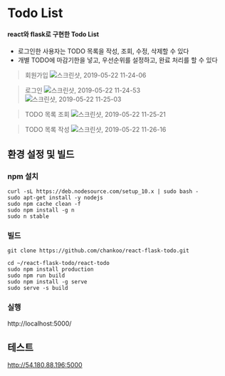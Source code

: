 # Todo List

#### react와 flask로 구현한 Todo List

- 로그인한 사용자는 TODO 목록을 작성, 조회, 수정, 삭제할 수 있다
- 개별 TODO에 마감기한을 넣고, 우선순위를 설정하고, 완료 처리를 할 수 있다

>
> 회원가입
![스크린샷, 2019-05-22 11-24-06](https://user-images.githubusercontent.com/38183218/58143129-abb7fd80-7c84-11e9-8400-aa72820d21e7.png)

> 로그인
![스크린샷, 2019-05-22 11-24-53](https://user-images.githubusercontent.com/38183218/58143130-abb7fd80-7c84-11e9-8088-a488a9a43743.png)
![스크린샷, 2019-05-22 11-25-03](https://user-images.githubusercontent.com/38183218/58143131-abb7fd80-7c84-11e9-81ca-9080ee143b9f.png)

> TODO 목록 조회
![스크린샷, 2019-05-22 11-25-21](https://user-images.githubusercontent.com/38183218/58143133-abb7fd80-7c84-11e9-8d17-6aba3bba9cd7.png)

> TODO 목록 작성
![스크린샷, 2019-05-22 11-26-16](https://user-images.githubusercontent.com/38183218/58143134-ac509400-7c84-11e9-9fbd-9b2a315c732e.png)

## 환경 설정 및 빌드

### npm 설치
```
curl -sL https://deb.nodesource.com/setup_10.x | sudo bash -
sudo apt-get install -y nodejs
sudo npm cache clean -f
sudo npm install -g n
sudo n stable
```

### 빌드
```
git clone https://github.com/chankoo/react-flask-todo.git

cd ~/react-flask-todo/react-todo
sudo npm install production
sudo npm run build
sudo npm install -g serve
sudo serve -s build
```


### 실행

http://localhost:5000/


## 테스트

http://54.180.88.196:5000








